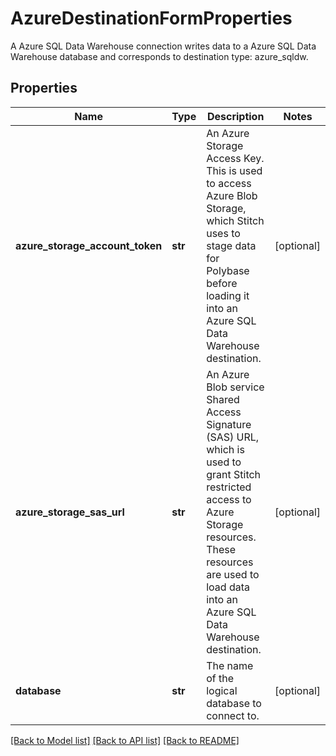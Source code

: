 # AzureDestinationFormProperties

A Azure SQL Data Warehouse connection writes data to a Azure SQL Data Warehouse database and corresponds to destination type: azure_sqldw.
## Properties
Name | Type | Description | Notes
------------ | ------------- | ------------- | -------------
**azure_storage_account_token** | **str** | An Azure Storage Access Key. This is used to access Azure Blob Storage, which Stitch uses to stage data for Polybase before loading it into an Azure SQL Data Warehouse destination.  | [optional]
**azure_storage_sas_url** | **str** | An Azure Blob service Shared Access Signature (SAS) URL, which is used to grant Stitch restricted access to Azure Storage resources. These resources are used to load data into an Azure SQL Data Warehouse destination.  | [optional]
**database** | **str** | The name of the logical database to connect to.  | [optional]

[[Back to Model list]](../README.md#documentation-for-models) [[Back to API list]](../README.md#documentation-for-api-endpoints) [[Back to README]](../README.md)


